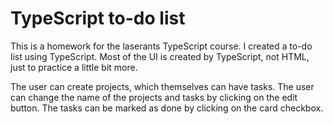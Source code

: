 # TypeScript to-do list
This is a homework for the laserants TypeScript course.
I created a to-do list using TypeScript. Most of the UI is created by TypeScript, not HTML, just to practice a little bit more.

The user can create projects, which themselves can have tasks. The user can change the name of the projects and tasks by clicking on the edit button. The tasks can be marked as done by clicking on the card checkbox.
